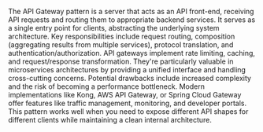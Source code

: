 The API Gateway pattern is a server that acts as an API front-end, receiving API requests and routing them to appropriate backend services. It serves as a single entry point for clients, abstracting the underlying system architecture. Key responsibilities include request routing, composition (aggregating results from multiple services), protocol translation, and authentication/authorization. API gateways implement rate limiting, caching, and request/response transformation. They're particularly valuable in microservices architectures by providing a unified interface and handling cross-cutting concerns. Potential drawbacks include increased complexity and the risk of becoming a performance bottleneck. Modern implementations like Kong, AWS API Gateway, or Spring Cloud Gateway offer features like traffic management, monitoring, and developer portals. This pattern works well when you need to expose different API shapes for different clients while maintaining a clean internal architecture.